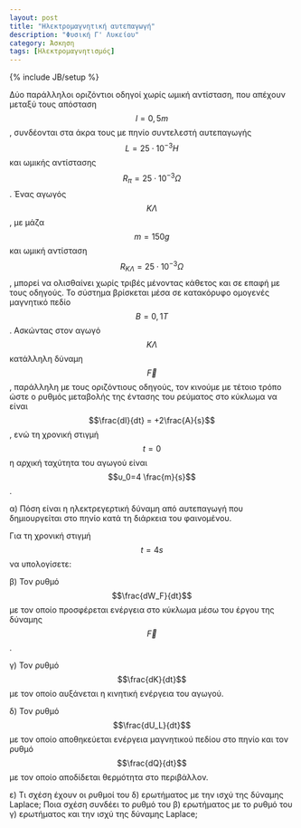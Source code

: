 ```yaml
---
layout: post
title: "Ηλεκτρομαγνητική αυτεπαγωγή"
description: "Φυσική Γ' Λυκείου"
category: Άσκηση
tags: [Ηλεκτρομαγνητισμός]
---
```

{% include JB/setup %}

Δύο παράλληλοι οριζόντιοι οδηγοί χωρίς ωμική αντίσταση, που απέχουν μεταξύ τους απόσταση 
$$l=0,5 m$$, συνδέονται στα άκρα τους με πηνίο συντελεστή αυτεπαγωγής $$L=25 \cdot 10^{-3} H$$
και ωμικής αντίστασης $$R_π = 25 \cdot 10^{-3} Ω$$. Ένας αγωγός $$ΚΛ$$, με μάζα $$m=150 g$$
και ωμική αντίσταση $$R_{ΚΛ}=25 \cdot 10^{-3} Ω$$, μπορεί να ολισθαίνει χωρίς τριβές μένοντας 
κάθετος και σε επαφή με τους οδηγούς. Το σύστημα βρίσκεται μέσα σε κατακόρυφο 
ομογενές μαγνητικό πεδίο $$Β=0,1Τ$$. Ασκώντας στον αγωγό $$ΚΛ$$ κατάλληλη δύναμη $$\vec F$$,
παράλληλη με τους οριζόντιους οδηγούς, τον κινούμε με τέτοιο τρόπο ώστε ο ρυθμός μεταβολής 
της έντασης του ρεύματος στο κύκλωμα να είναι $$\frac{dI}{dt} = +2\frac{A}{s}$$, ενώ τη χρονική στιγμή $$t=0$$
η αρχική ταχύτητα του αγωγού είναι $$υ_0=4 \frac{m}{s}$$.


α) Πόση είναι η ηλεκτρεγερτική δύναμη από αυτεπαγωγή που δημιουργείται στο πηνίο κατά τη 
διάρκεια του φαινομένου.	
			
Για τη χρονική στιγμή $$t=4s$$ να υπολογίσετε: 

β) Τον ρυθμό $$\frac{dW_F}{dt}$$ με τον οποίο προσφέρεται ενέργεια στο κύκλωμα μέσω του έργου 
της δύναμης $$\vec F$$.

γ) Τον ρυθμό $$\frac{dK}{dt}$$ με τον οποίο αυξάνεται η κινητική ενέργεια του αγωγού.

δ) Τον ρυθμό $$\frac{dU_L}{dt}$$ με τον οποίο αποθηκεύεται ενέργεια μαγνητικού πεδίου στο 
πηνίο και τον ρυθμό $$\frac{dQ}{dt}$$ με τον οποίο αποδίδεται θερμότητα στο περιβάλλον.	

ε) Τι σχέση έχουν οι ρυθμοί του δ) ερωτήματος με την ισχύ της δύναμης Laplace; Ποια σχέση
συνδέει το ρυθμό του β) ερωτήματος με το ρυθμό του γ) ερωτήματος και την ισχύ της δύναμης Laplace;	

